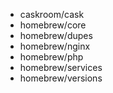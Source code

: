 - caskroom/cask
- homebrew/core
- homebrew/dupes
- homebrew/nginx
- homebrew/php
- homebrew/services
- homebrew/versions
